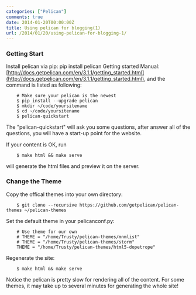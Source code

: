 ```yaml
---
categories: ["Pelican"]
comments: true
date: 2014-01-20T00:00:00Z
title: Using pelican for blogging(1)
url: /2014/01/20/using-pelican-for-blogging-1/
---
```


### Getting Start
Install pelican via pip:
	pip install pelican
Getting started Manual: [http://docs.getpelican.com/en/3.1.1/getting_started.html](http://docs.getpelican.com/en/3.1.1/getting_started.html),  and the command is listed as following:    

```
	# Make sure your pelican is the newest
	$ pip install --upgrade pelican
	$ mkdir ~/code/yoursitename
	$ cd ~/code/yoursitename
	$ pelican-quickstart

```
The "pelican-quickstart" will ask you some questions, after answer all of the questions, you will have a start-up point for the website.      

If your content is OK, run

```
	$ make html && make serve

```
will generate the html files and preview it on the server.    
### Change the Theme
Copy the offical themes into your own directory:

```
	$ git clone --recursive https://github.com/getpelican/pelican-themes ~/pelican-themes

```
Set the default theme in your pelicanconf.py:

```
	# Use theme for our own 
	# THEME = "/home/Trusty/pelican-themes/mnmlist"
	# THEME = "/home/Trusty/pelican-themes/storm"
	THEME = "/home/Trusty/pelican-themes/html5-dopetrope"

```
Regenerate the site:

```
	$ make html && make serve

```

Notice the pelican is pretty slow for rendering all of the content. For some themes, it may take up to several minutes for generating the whole site! 
	

